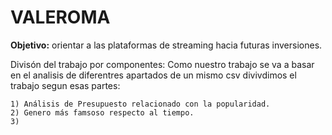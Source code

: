 # VALEROMA 
**Objetivo:** orientar a las plataformas de streaming hacia futuras inversiones.

Divisón del trabajo por componentes:
Como nuestro trabajo se va a basar en el analisis de diferentres apartados de un mismo csv divivdimos el trabajo segun esas partes:

    1) Análisis de Presupuesto relacionado con la popularidad.
    2) Genero más famsoso respecto al tiempo.
    3) 
